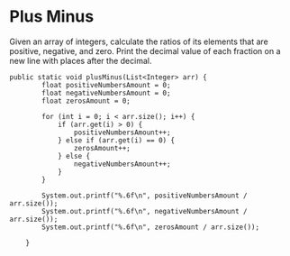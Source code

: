 # Plus Minus
Given an array of integers, calculate the ratios of its elements that are positive, negative, and zero. Print the decimal value of each fraction on a new line with  places after the decimal.


```
public static void plusMinus(List<Integer> arr) {
        float positiveNumbersAmount = 0;
        float negativeNumbersAmount = 0;
        float zerosAmount = 0;
        
        for (int i = 0; i < arr.size(); i++) {
            if (arr.get(i) > 0) {
                positiveNumbersAmount++;
            } else if (arr.get(i) == 0) {
                zerosAmount++;
            } else {
                negativeNumbersAmount++;
            }
        }
        
        System.out.printf("%.6f\n", positiveNumbersAmount / arr.size());
        System.out.printf("%.6f\n", negativeNumbersAmount / arr.size());
        System.out.printf("%.6f\n", zerosAmount / arr.size());

    }
```